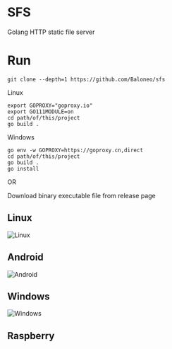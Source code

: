 # SFS
Golang HTTP static  file server

# Run

```
git clone --depth=1 https://github.com/Baloneo/sfs
```

Linux
```
export GOPROXY="goproxy.io"
export GO111MODULE=on
cd path/of/this/project
go build .
```

Windows
```
go env -w GOPROXY=https://goproxy.cn,direct
cd path/of/this/project
go build .
go install
```

OR

Download binary executable file from release page


## Linux
![Linux](https://raw.githubusercontent.com/Baloneo/share-file-server/master/sfs_linux.png)

## Android
![Android](https://raw.githubusercontent.com/Baloneo/share-file-server/master/sfs_android.png)

## Windows
![Windows](https://raw.githubusercontent.com/Baloneo/share-file-server/master/sfs_windows.png)


## Raspberry
